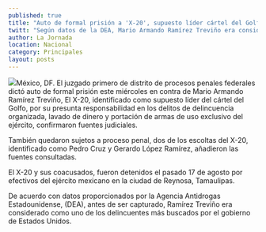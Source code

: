 ```yaml
---
published: true
title: "Auto de formal prisión a 'X-20', supuesto líder cártel del Golfo"
twitt: "Según datos de la DEA, Mario Armando Ramírez Treviño era considerado como uno de los delincuentes más buscados por el gobierno de EU."
author: La Jornada
location: Nacional
category: Principales
layout: posts
---
```


![](http://i.imgur.com/Ro2IU57m.jpg)México, DF. El juzgado primero de distrito de procesos penales federales dictó auto de formal prisión este miércoles en contra de Mario Armando Ramírez Treviño, El X-20, identificado como supuesto líder del cártel del Golfo, por su presunta responsabilidad en los delitos de delincuencia organizada, lavado de dinero y portación de armas de uso exclusivo del ejército, confirmaron fuentes judiciales.

También quedaron sujetos a proceso penal, dos de los escoltas del X-20, identificado como Pedro Cruz y Gerardo López Ramírez, añadieron las fuentes consultadas.

El X-20 y sus coacusados, fueron detenidos el pasado 17 de agosto por efectivos del ejército mexicano en la ciudad de Reynosa, Tamaulipas.

De acuerdo con datos proporcionados por la Agencia Antidrogas Estadounidense, (DEA), antes de ser capturado, Ramírez Treviño era considerado como uno de los delincuentes más buscados por el gobierno de Estados Unidos.
